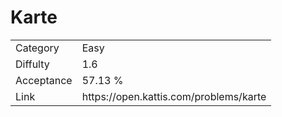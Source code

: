 # Karte

<table>
    <tr>
        <td>Category</td>
        <td>Easy</td>
    </tr>
    <tr>
        <td>Diffulty</td>
        <td>1.6</td>
    </tr>
    <tr>
        <td>Acceptance</td>
        <td>57.13 %</td>
    </tr>
    <tr>
        <td>Link</td>
        <td>https://open.kattis.com/problems/karte</td>
    </tr>
</table>